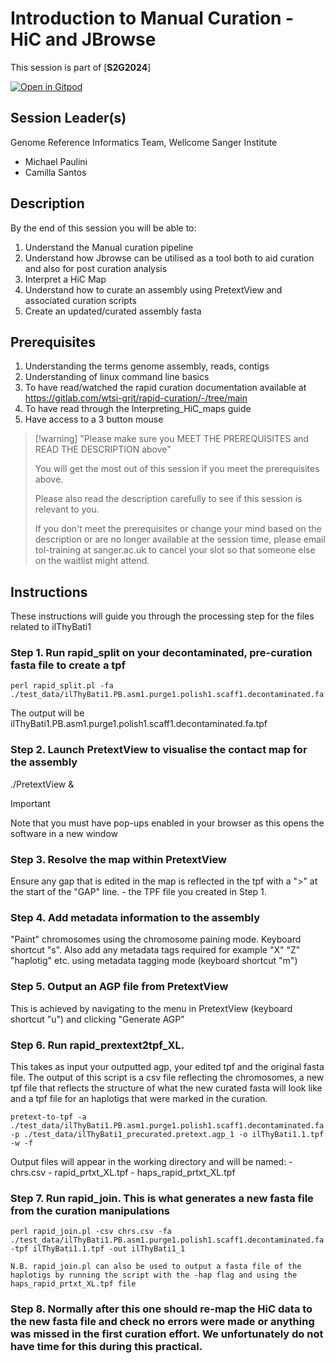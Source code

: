 # Introduction to Manual Curation - HiC and JBrowse

This session is part of [**S2G2024**]

[![Open in Gitpod](https://gitpod.io/button/open-in-gitpod.svg)](https://gitpod.io/#https://github.com/S2G2024/S2G-manual-curation)

## Session Leader(s)

Genome Reference Informatics Team, Wellcome Sanger Institute

- Michael Paulini
- Camilla Santos

## Description

By the end of this session you will be able to:

1. Understand the Manual curation pipeline
2. Understand how Jbrowse can be utilised as a tool both to  aid curation and also for post curation analysis
3. Interpret a HiC Map
4. Understand how to curate an assembly using PretextView and associated curation scripts
5. Create an updated/curated assembly fasta

## Prerequisites

1. Understanding the terms genome assembly, reads, contigs
2. Understanding of linux command line basics
3. To have read/watched the rapid curation documentation available at <https://gitlab.com/wtsi-grit/rapid-curation/-/tree/main>
4. To have read through the Interpreting_HiC_maps guide
5. Have access to a 3 button mouse

>[!warning] "Please make sure you MEET THE PREREQUISITES and READ THE DESCRIPTION above"
>
>    You will get the most out of this session if you meet the prerequisites above.
>
>    Please also read the description carefully to see if this session is relevant to you.
>    
>    If you don't meet the prerequisites or change your mind based on the description or are no longer available at the session time, please email tol-training at sanger.ac.uk to cancel your slot so that someone else on the waitlist might attend.


## Instructions

These instructions will guide you through the processing step for the files related to ilThyBati1

### Step 1. Run rapid_split on your decontaminated, pre-curation fasta file to create a tpf

```
perl rapid_split.pl -fa ./test_data/ilThyBati1.PB.asm1.purge1.polish1.scaff1.decontaminated.fa
```

The output will be ilThyBati1.PB.asm1.purge1.polish1.scaff1.decontaminated.fa.tpf

### Step 2. Launch PretextView to visualise the contact map for the assembly

./PretextView &

> [!important]
> Note that you must have pop-ups enabled in your browser as this opens the software in a new window

### Step 3. Resolve the map within PretextView
    
Ensure any gap that is edited in the map is reflected in the tpf with a ">" at the start of the "GAP" line. - the TPF file you created in Step 1.

### Step 4. Add metadata information to the assembly

"Paint" chromosomes using the chromosome paining mode. Keyboard shortcut "s". Also add any metadata tags required for example "X" "Z" "haplotig" etc. using metadata tagging mode (keyboard shortcut "m")

### Step 5. Output an AGP file from PretextView

This is achieved by navigating to the menu in PretextView (keyboard shortcut "u") and clicking "Generate AGP" 

### Step 6. Run rapid_prextext2tpf_XL. 

This takes as input your outputted agp, your edited tpf and the original fasta file. The output of this script is a csv file reflecting the chromosomes, a new tpf file that reflects the structure of what the new curated fasta will look like and a tpf file for an haplotigs that were marked in the curation.

```
pretext-to-tpf -a ./test_data/ilThyBati1.PB.asm1.purge1.polish1.scaff1.decontaminated.fa.tpf -p ./test_data/ilThyBati1_precurated.pretext.agp_1 -o ilThyBati1.1.tpf -w -f
```

Output files will appear in the working directory and will be named: 
    - chrs.csv
    - rapid_prtxt_XL.tpf
    - haps_rapid_prtxt_XL.tpf 

### Step 7. Run rapid_join. This is what generates a new fasta file from the curation manipulations

```
perl rapid_join.pl -csv chrs.csv -fa ./test_data/ilThyBati1.PB.asm1.purge1.polish1.scaff1.decontaminated.fa -tpf ilThyBati1.1.tpf -out ilThyBati1_1 

N.B. rapid_join.pl can also be used to output a fasta file of the haplotigs by running the script with the -hap flag and using the haps_rapid_prtxt_XL.tpf file
```

### Step 8. Normally after this one should re-map the HiC data to the new fasta file and check no errors were made or anything was missed in the first curation effort. We unfortunately do not have time for this during this practical. 
